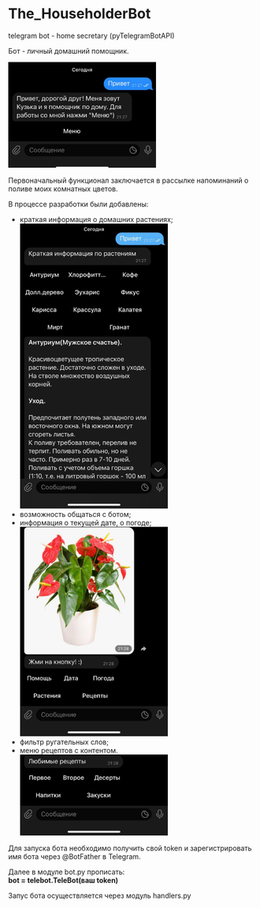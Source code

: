 # The_HouseholderBot
telegram bot - home secretary (pyTelegramBotAPI)
<p> Бот - личный домашний помощник.</p>
<img src="README/images/photo_2022-10-06_21-33-58.jpg" width="300">
<p> Первоначальный функционал заключается в рассылке напоминаний о поливе моих комнатных цветов.</p>
<p> В процессе разработки были добавлены:</p>
<ul> 
  <li>краткая информация о домашних растениях;</li>
<img src="README/images/photo_2022-10-06_21-33-54.jpg" width="300">
  <li>возможность общаться с ботом;</li>
  <li>информация о текущей дате, о погоде;</li>
<img src="README/images/photo_2022-10-06_21-33-56.jpg" width="300">
  <li>фильтр ругательных слов;</li>
  <li>меню рецептов с контентом.</li>
<img src="README/images/photo_2022-10-06_21-34-03.jpg" width="300">
  </ul>
  <p> Для запуска бота необходимо получить свой token и зарегистрировать имя бота через @BotFather в Telegram.</p>
  <p> Далее в модуле bot.py прописать:<br> <b>bot = telebot.TeleBot(ваш token)</b></p>
  <p> Запус бота осуществляется через модуль handlers.py</p>
